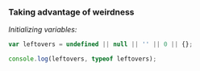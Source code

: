 ### Taking advantage of weirdness

*Initializing variables:*

```javascript
var leftovers = undefined || null || '' || 0 || {};

console.log(leftovers, typeof leftovers);
```